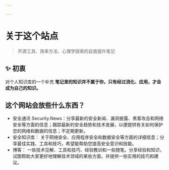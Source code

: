 ```yaml
---

---
```


# 关于这个站点

> 开源工具、效率方法、心理学探索的自我提升笔记

## ✨ 初衷

对个人知识库的一个补充
**笔记里的知识并不属于你，只有经过消化、应用，才会成为自己的知识。**

## 这个网站会放些什么东西？

- 安全通讯 Security.News：分享最新的安全新闻、漏洞披露、黑客攻击和网络安全等方面的信息；跟踪最新的安全趋势和技术发展，以便提供有关如何保护您的网络和数据的信息；不定期更新。
- 安全知识库： 关于网络安全、应用程序安全和数据安全等方面的详细信息；分享最佳实践、工具和技巧，希望能帮助您提高安全意识和技能。
- 博客： 一些技术见解、工具和技巧、经验教训和一些随笔。分享经验和知识，试图帮助大家更好地理解技术领域的某些方面，并提供一些实用的技巧和建议。
  
[//begin]: # "Autogenerated link references for markdown compatibility"

[//end]: # "Autogenerated link references"